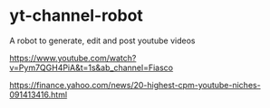 # yt-channel-robot

A robot to generate, edit and post youtube videos

https://www.youtube.com/watch?v=Pym7QGH4PiA&t=1s&ab_channel=Fiasco

https://finance.yahoo.com/news/20-highest-cpm-youtube-niches-091413416.html

